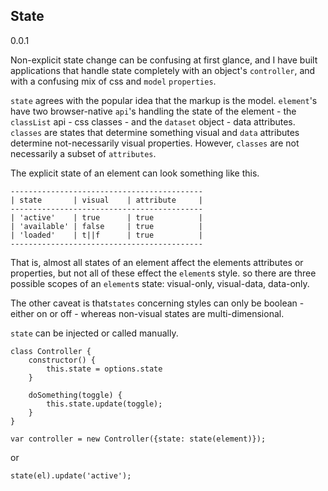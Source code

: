 ## State

0.0.1

Non-explicit state change can be confusing at first glance, and I have built applications that handle state completely with an object's `controller`, and with a confusing mix of css and `model` `properties`.

`state` agrees with the popular idea that the markup is the model. `element`'s have two browser-native `api`'s handling the state of the element - the `classList` api - css classes - and the `dataset` object - data attributes.  `classes` are states that determine something visual and `data` attributes determine not-necessarily visual properties. However, `classes` are not necessarily a subset of `attributes`.

The explicit state of an element can look something like this.

```
-------------------------------------------
| state       | visual    | attribute     |
-------------------------------------------
| 'active'    | true      | true          |
| 'available' | false     | true          |
| 'loaded'    | t||f      | true          |
-------------------------------------------
```

That is, almost all states of an element affect the elements attributes or properties, but not all of these effect the `element`s style.  so there are three possible scopes of an `element`s state: visual-only, visual-data, data-only.

The other caveat is that`states` concerning styles can only be boolean - either on or off - whereas non-visual states are multi-dimensional. 

`state` can be injected or called manually.

```
class Controller {
	constructor() {
		this.state = options.state
	}

	doSomething(toggle) {
		this.state.update(toggle);
	}
}

var controller = new Controller({state: state(element)});

```

or

```
state(el).update('active'); 
```